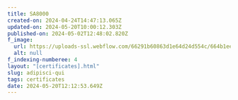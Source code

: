 ```yaml
---
title: SA8000
created-on: 2024-04-24T14:47:13.065Z
updated-on: 2024-05-20T10:00:12.303Z
published-on: 2024-05-02T12:48:02.820Z
f_image:
  url: https://uploads-ssl.webflow.com/66291b60863d1e64d24d554c/664b1eeeec9b7c26d380295b_SAAS_Logo.jpg
  alt: null
f_indexing-numberee: 4
layout: "[certificates].html"
slug: adipisci-qui
tags: certificates
date: 2024-05-20T12:12:53.649Z
---
```

